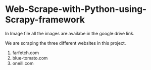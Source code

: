 # Web-Scrape-with-Python-using-Scrapy-framework
In Image file all the images are availabe in the google drive link.

We are scraping the three different websites in this project.
1. farfetch.com
2. blue-tomato.com
3. oneill.com
